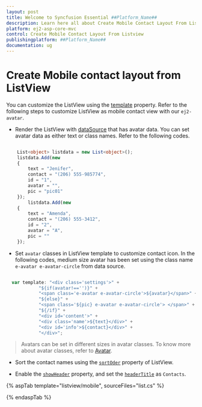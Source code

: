 ```yaml
---
layout: post
title: Welcome to Syncfusion Essential ##Platform_Name##
description: Learn here all about Create Mobile Contact Layout From Listview of Syncfusion Essential ##Platform_Name## widgets based on HTML5 and jQuery.
platform: ej2-asp-core-mvc
control: Create Mobile Contact Layout From Listview
publishingplatform: ##Platform_Name##
documentation: ug
---
```


# Create Mobile contact layout from ListView

You can customize the ListView using the
[template](https://ej2.syncfusion.com/documentation/api/list-view/#template) property. Refer
to the following steps to customize ListView as mobile contact view with our `ej2-avatar`.

* Render the ListView with
[dataSource](https://ej2.syncfusion.com/documentation/api/list-view/#datasource) that has
avatar data. You can set avatar data as either text or class names. Refer to the following codes.

```typescript

    List<object> listdata = new List<object>();
    listdata.Add(new
    {
        text = "Jenifer",
        contact = "(206) 555-985774",
        id = "1",
        avatar = "",
        pic = "pic01"
    });
        listdata.Add(new
    {
        text = "Amenda",
        contact = "(206) 555-3412",
        id = "2",
        avatar = "A",
        pic = ""
    });

```

* Set `avatar` classes in ListView template to customize contact icon. In the following codes, medium size avatar has been
set using the class name `e-avatar e-avatar-circle` from data source.

```typescript

  var template: "<div class='settings'>" +
            "${if(avatar!=='')}" +
            "<span class='e-avatar e-avatar-circle'>${avatar}</span>" +
            "${else}" +
            "<span class='${pic} e-avatar e-avatar-circle'> </span>" +
            "${/if}" +
            "<div id='content'>" +
            "<div class='name'>${text}</div>" +
            "<div id='info'>${contact}</div>" +
            "</div>";

```

> Avatars can be set in different sizes in avatar classes. To know more about avatar classes, refer to
[Avatar](https://ej2.syncfusion.com/demos/#/material/avatar/default).

* Sort the contact names using the
[`sortOder`](https://ej2.syncfusion.com/documentation/api/list-view/#sortorder) property of ListView.

* Enable the [`showHeader`](https://ej2.syncfusion.com/documentation/api/list-view/#showheader)
property, and set the
[`headerTitle`](https://ej2.syncfusion.com/documentation/api/list-view/#headertitle)
as `Contacts`.

{% aspTab template="listview/mobile", sourceFiles="list.cs" %}

{% endaspTab %}